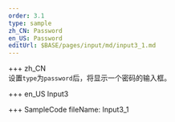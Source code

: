 ```yaml
--- 
order: 3.1
type: sample
zh_CN: Password
en_US: Password
editUrl: $BASE/pages/input/md/input3_1.md
---
```


+++ zh_CN   
设置<Code>type</Code>为<Code>password</Code>后，将显示一个密码的输入框。

+++ en_US
Input3

+++ SampleCode
fileName: Input3_1
